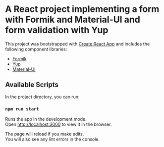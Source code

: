 # A React project implementing a form with Formik and Material-UI and form validation with Yup

This project was bootstrapped with [Create React App](https://github.com/facebook/create-react-app) and includes the following component libraries:

- [Formik](https://formik.org)
- [Yup](https://github.com/jquense/yup)
- [Material-UI](https://material-ui.com/)
 
## Available Scripts

In the project directory, you can run:

### `npm run start`

Runs the app in the development mode.\
Open [http://localhost:3000](http://localhost:3000) to view it in the browser.

The page will reload if you make edits.\
You will also see any lint errors in the console.
